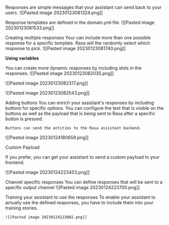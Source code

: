 Responses are simple messages that your assistant can send back to your users.
![[Pasted image 20230123081324.png]]

Response templates are defined in the domain.yml file.
![[Pasted image 20230123081533.png]]

Creating multiple responses
Your can include more than one possible response for a specific template. Rasa will the randomly select which response to pick.
![[Pasted image 20230123081740.png]]

**Using variables**

You can create more dynamic responses by including slots in the responses.
![[Pasted image 20230123082035.png]]


![[Pasted image 20230123082317.png]]

![[Pasted image 20230123082543.png]]


Adding buttons
	You can enrich your assistant's responses by including buttons for specific options. You can configure the text that is visible on the buttons as well as the payload that is being sent to Rasa after a specific button is pressed.
	
	Buttons can send the entities to the Rasa assistant backend.
	


![[Pasted image 20230124180659.png]]

Custom Payload

If you prefer, you can get your assistant to send a custom payload to your frontend.

![[Pasted image 20230124223453.png]]

Channel specific responses
	You can define responses that will be sent to a specific output channel
![[Pasted image 20230124223700.png]]

Training your assistant to use the responses
	To enable your assistant to actually use the defined responses, you have to include them into your training stories.
	 
	![[Pasted image 20230124223802.png]]